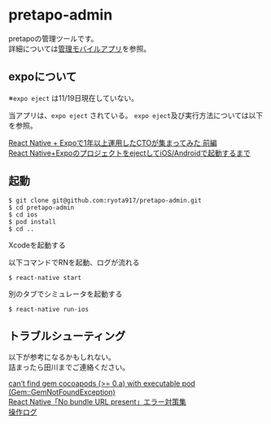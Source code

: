 # pretapo-admin
pretapoの管理ツールです。  
詳細については[管理モバイルアプリ](https://www.notion.so/9e6cbc14da6a4f959dfafcd421079264)を参照。  


## expoについて

※`expo eject` は11/19日現在していない。

当アプリは、`expo eject` されている。
`expo eject`及び実行方法については以下を参照。

[React Native + Expoで1年以上運用したCTOが集まってみた 前編](https://tech.kitchhike.com/entry/react-native-expo-session-01)  
[React Native+ExpoのプロジェクトをejectしてiOS/Androidで起動するまで](https://www.aruse.net/entry/2019/09/01/122540)


## 起動

```
$ git clone git@github.com:ryota917/pretapo-admin.git
$ cd pretapo-admin
$ cd ios
$ pod install
$ cd ..
```
Xcodeを起動する  

以下コマンドでRNを起動、ログが流れる  
```
$ react-native start
```

別のタブでシミュレータを起動する
```
$ react-native run-ios
```

## トラブルシューティング

以下が参考になるかもしれない。  
詰まったら田川までご連絡ください。  

[can’t find gem cocoapods (>= 0.a) with executable pod (Gem::GemNotFoundException)](https://csiandal.medium.com/cant-find-gem-cocoapods-0-a-with-executable-pod-gem-gemnotfoundexception-94aa6dc8b630)  
[React Native「No bundle URL present」エラー対策集](https://qiita.com/wktq/items/9139f4c0bdf52bd71c93)  
[操作ログ](https://pretapo.slack.com/archives/C01EXJ24PCL/p1605418387000700)  
